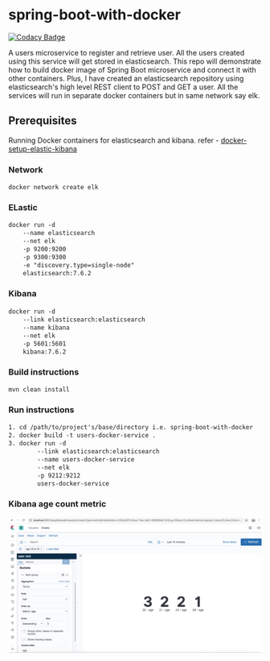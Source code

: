 # spring-boot-with-docker

[![Codacy Badge](https://api.codacy.com/project/badge/Grade/e4b367754520420fa3c94cc88c9abb23)](https://app.codacy.com/manual/nishantrajput1212/spring-boot-with-docker?utm_source=github.com&utm_medium=referral&utm_content=nishant121212/spring-boot-with-docker&utm_campaign=Badge_Grade_Dashboard)

A users microservice to register and retrieve user. All the users created using this service will get stored in elasticsearch. This repo will demonstrate how to build docker image of Spring Boot microservice and connect it with other containers. Plus, I have created an elasticsearch repository using elasticsearch's high level REST client to POST and GET a user. All the services will run in separate docker containers but in same network say elk.

## Prerequisites
Running Docker containers for elasticsearch and kibana. 
    refer - [docker-setup-elastic-kibana](https://github.com/nishant121212/HW-tutorial-docker-setup-elastic-kibana)

### Network
    docker network create elk
### ELastic
    docker run -d 
        --name elasticsearch 
        --net elk 
        -p 9200:9200 
        -p 9300:9300 
        -e "discovery.type=single-node" 
        elasticsearch:7.6.2
### Kibana
    docker run -d 
        --link elasticsearch:elasticsearch 
        --name kibana 
        --net elk 
        -p 5601:5601 
        kibana:7.6.2

### Build instructions
    mvn clean install

### Run instructions
    1. cd /path/to/project's/base/directory i.e. spring-boot-with-docker
    2. docker build -t users-docker-service .
    3. docker run -d 
	        --link elasticsearch:elasticsearch 
	        --name users-docker-service 
	        --net elk  
	        -p 9212:9212 
	        users-docker-service    
    
### Kibana age count metric
![Kibana visualisation](kibana.png)
